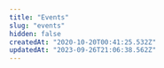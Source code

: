 ```yaml
---
title: "Events"
slug: "events"
hidden: false
createdAt: "2020-10-20T00:41:25.532Z"
updatedAt: "2023-09-26T21:06:38.562Z"
---
```

